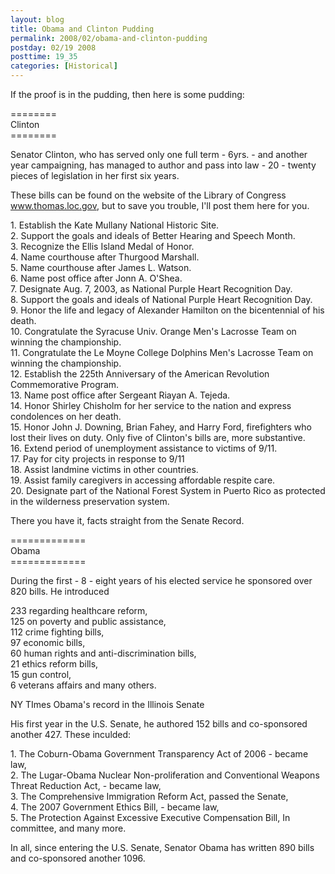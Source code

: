 ```yaml
---
layout: blog
title: Obama and Clinton Pudding
permalink: 2008/02/obama-and-clinton-pudding
postday: 02/19 2008
posttime: 19_35
categories: [Historical]
---
```


<p>If the proof is in the pudding, then here is some pudding:</p>
<p>========<br />
Clinton<br />
========</p>
<p>Senator Clinton, who has served only one full term - 6yrs. - and another year campaigning, has managed to author and pass into law - 20 - twenty pieces of legislation in her first six years.</p>
<p>These bills can be found on the website of the Library of Congress <a href="http://www.thomas.loc.gov" title="www.thomas.loc.gov">www.thomas.loc.gov</a>, but to save you trouble, I'll post them here for you.</p>
<p>1. Establish the Kate Mullany National Historic Site.<br />
2. Support the goals and ideals of Better Hearing and Speech Month.<br />
3. Recognize the Ellis Island Medal of Honor.<br />
4. Name courthouse after Thurgood Marshall.<br />
5. Name courthouse after James L. Watson.<br />
6. Name post office after Jonn A. O'Shea.<br />
7. Designate Aug. 7, 2003, as National Purple Heart Recognition Day.<br />
8. Support the goals and ideals of National Purple Heart Recognition Day.<br />
9. Honor the life and legacy of Alexander Hamilton on the bicentennial of his death.<br />
10. Congratulate the Syracuse Univ. Orange Men's Lacrosse Team on winning the championship.<br />
11. Congratulate the Le Moyne College Dolphins Men's Lacrosse Team on winning the championship.<br />
12. Establish the 225th Anniversary of the American Revolution Commemorative Program.<br />
13. Name post office after Sergeant Riayan A. Tejeda.<br />
14. Honor Shirley Chisholm for her service to the nation and express condolences on her death.<br />
15. Honor John J. Downing, Brian Fahey, and Harry Ford, firefighters who lost their lives on duty. Only five of Clinton's bills are, more substantive.<br />
16. Extend period of unemployment assistance to victims of 9/11.<br />
17. Pay for city projects in response to 9/11<br />
18. Assist landmine victims in other countries.<br />
19. Assist family caregivers in accessing affordable respite care.<br />
20. Designate part of the National Forest System in Puerto Rico as protected in the wilderness preservation system.</p>
<p>There you have it, facts straight from the Senate Record.</p>
<p>=============<br />
Obama<br />
=============</p>
<p>During the first - 8 - eight years of his elected service he sponsored over 820 bills. He introduced</p>
<p>233 regarding healthcare reform,<br />
125 on poverty and public assistance,<br />
112 crime fighting bills,<br />
97 economic bills,<br />
60 human rights and anti-discrimination bills,<br />
21 ethics reform bills,<br />
15 gun control,<br />
6 veterans affairs and many others.</p>
<p>NY TImes Obama's record in the Illinois Senate</p>
<p>His first year in the U.S. Senate, he authored 152 bills and co-sponsored another 427. These inculded:</p>
<p>1. The Coburn-Obama Government Transparency Act of 2006 - became law,<br />
2. The Lugar-Obama Nuclear Non-proliferation and Conventional Weapons Threat Reduction Act, - became law,<br />
3. The Comprehensive Immigration Reform Act, passed the Senate,<br />
4. The 2007 Government Ethics Bill, - became law,<br />
5. The Protection Against Excessive Executive Compensation Bill, In committee, and many more.</p>
<p>In all, since entering the U.S. Senate, Senator Obama has written 890 bills and co-sponsored another 1096.</p>
